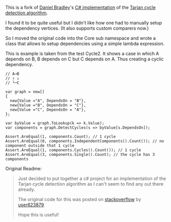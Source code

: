 ﻿This is a fork of [Daniel Bradley](https://github.com/danielrbradley)'s [C# implementation](https://github.com/danielrbradley/CycleDetection) of the [Tarjan cycle detection algorithm](http://en.wikipedia.org/wiki/Tarjan's_strongly_connected_components_algorithm).

I found it to be quite useful but I didn't like how one had to manually setup the dependency vertices. (It also supports custom comparers now.)

So I moved the original code into the Core sub namespace and wrote a class that allows to setup dependencies using a simple lambda expression.

This is example is taken from the test Cycle2. It shows a case in which A depends on B, B depends on C but C depends on A. Thus creating a cyclic dependency.

    // A→B
    // ↑ ↓
    // └─C

    var graph = new[]
    {
      new{Value ="A", DependsOn = "B"},
      new{Value ="B", DependsOn = "C"},
      new{Value ="C", DependsOn = "A"},
    };

    var byValue = graph.ToLookup(k => k.Value);
    var components = graph.DetectCycles(s => byValue[s.DependsOn]);

    Assert.AreEqual(1, components.Count); // 1 cycle
    Assert.AreEqual(0, components.IndependentComponents().Count()); // no component outside that 1 cycle
    Assert.AreEqual(1, components.Cycles().Count()); // 1 cycle
    Assert.AreEqual(3, components.Single().Count); // the cycle has 3 components

Original Readme:

> Just decided to put together a c# project for an implementation of the Tarjan cycle detection algorithm as I can't seem to find any out there already.
> 
> The original code for this was posted on [stackoverflow](http://stackoverflow.com/questions/6643076/tarjan-cycle-detection-help-c-sharp) by [user623879](http://stackoverflow.com/users/623879/user623879). 
> 
> Hope this is useful!
